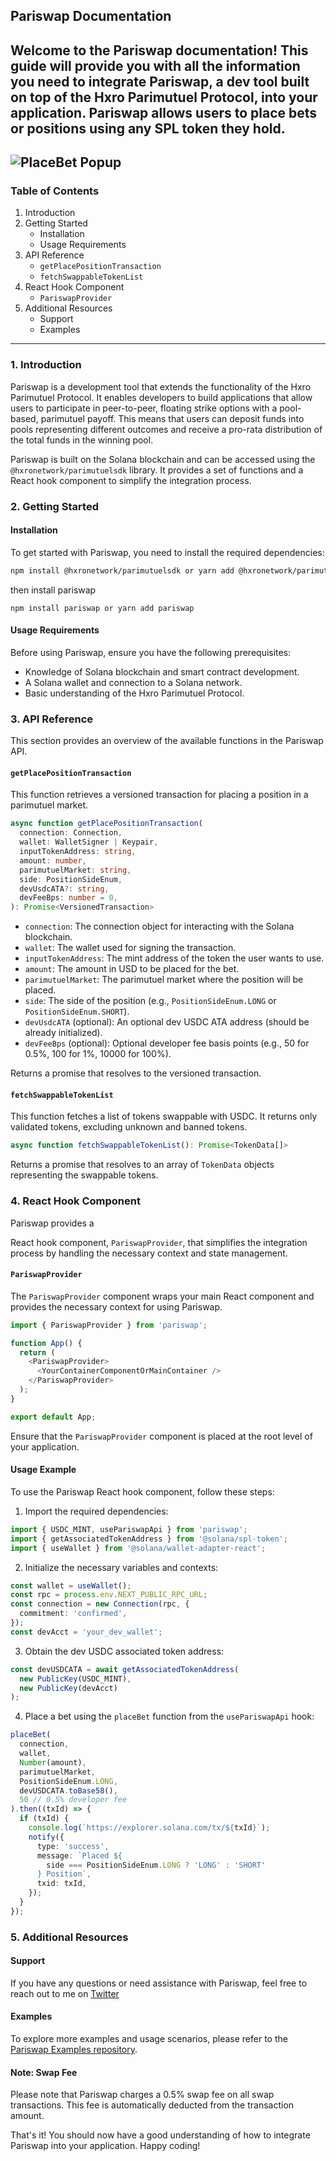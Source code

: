 ## Pariswap Documentation

Welcome to the Pariswap documentation! This guide will provide you with all the information you need to integrate Pariswap, a dev tool built on top of the Hxro Parimutuel Protocol, into your application. Pariswap allows users to place bets or positions using any SPL token they hold.
---

![PlaceBet Popup](/images/placebet_screenshot.png)
---
### Table of Contents
1. Introduction
2. Getting Started
   - Installation
   - Usage Requirements
3. API Reference
   - `getPlacePositionTransaction`
   - `fetchSwappableTokenList`
4. React Hook Component
   - `PariswapProvider`
5. Additional Resources
   - Support
   - Examples

---

### 1. Introduction
Pariswap is a development tool that extends the functionality of the Hxro Parimutuel Protocol. It enables developers to build applications that allow users to participate in peer-to-peer, floating strike options with a pool-based, parimutuel payoff. This means that users can deposit funds into pools representing different outcomes and receive a pro-rata distribution of the total funds in the winning pool.

Pariswap is built on the Solana blockchain and can be accessed using the `@hxronetwork/parimutuelsdk` library. It provides a set of functions and a React hook component to simplify the integration process.

### 2. Getting Started

#### Installation
To get started with Pariswap, you need to install the required dependencies:

```bash
npm install @hxronetwork/parimutuelsdk or yarn add @hxronetwork/parimutuelsdk
```

then install pariswap 

```
npm install pariswap or yarn add pariswap 
```

#### Usage Requirements
Before using Pariswap, ensure you have the following prerequisites:
- Knowledge of Solana blockchain and smart contract development.
- A Solana wallet and connection to a Solana network.
- Basic understanding of the Hxro Parimutuel Protocol.

### 3. API Reference
This section provides an overview of the available functions in the Pariswap API.

#### `getPlacePositionTransaction`
This function retrieves a versioned transaction for placing a position in a parimutuel market.

```typescript
async function getPlacePositionTransaction(
  connection: Connection,
  wallet: WalletSigner | Keypair,
  inputTokenAddress: string,
  amount: number,
  parimutuelMarket: string,
  side: PositionSideEnum,
  devUsdcATA?: string,
  devFeeBps: number = 0,
): Promise<VersionedTransaction>
```

- `connection`: The connection object for interacting with the Solana blockchain.
- `wallet`: The wallet used for signing the transaction.
- `inputTokenAddress`: The mint address of the token the user wants to use.
- `amount`: The amount in USD to be placed for the bet.
- `parimutuelMarket`: The parimutuel market where the position will be placed.
- `side`: The side of the position (e.g., `PositionSideEnum.LONG` or `PositionSideEnum.SHORT`).
- `devUsdcATA` (optional): An optional dev USDC ATA address (should be already initialized).
- `devFeeBps` (optional): Optional developer fee basis points (e.g., 50 for 0.5%, 100 for 1%, 10000 for 100%).

Returns a promise that resolves to the versioned transaction.

#### `fetchSwappableTokenList`
This function fetches a list of tokens swappable with USDC. It returns only validated tokens, excluding unknown and banned tokens.

```typescript
async function fetchSwappableTokenList(): Promise<TokenData[]>
```

Returns a promise that resolves to an array of `TokenData` objects representing the swappable tokens.

### 4. React Hook Component
Pariswap provides a

 React hook component, `PariswapProvider`, that simplifies the integration process by handling the necessary context and state management.

#### `PariswapProvider`
The `PariswapProvider` component wraps your main React component and provides the necessary context for using Pariswap.

```typescript
import { PariswapProvider } from 'pariswap';

function App() {
  return (
    <PariswapProvider>
      <YourContainerComponentOrMainContainer />
    </PariswapProvider>
  );
}

export default App;
```

Ensure that the `PariswapProvider` component is placed at the root level of your application.

#### Usage Example
To use the Pariswap React hook component, follow these steps:

1. Import the required dependencies:
```typescript
import { USDC_MINT, usePariswapApi } from 'pariswap';
import { getAssociatedTokenAddress } from '@solana/spl-token';
import { useWallet } from '@solana/wallet-adapter-react';
```

2. Initialize the necessary variables and contexts:
```typescript
const wallet = useWallet();
const rpc = process.env.NEXT_PUBLIC_RPC_URL;
const connection = new Connection(rpc, {
  commitment: 'confirmed',
});
const devAcct = 'your_dev_wallet';
```

3. Obtain the dev USDC associated token address:
```typescript
const devUSDCATA = await getAssociatedTokenAddress(
  new PublicKey(USDC_MINT),
  new PublicKey(devAcct)
);
```

4. Place a bet using the `placeBet` function from the `usePariswapApi` hook:
```typescript
placeBet(
  connection,
  wallet,
  Number(amount),
  parimutuelMarket,
  PositionSideEnum.LONG,
  devUSDCATA.toBase58(),
  50 // 0.5% developer fee
).then((txId) => {
  if (txId) {
    console.log(`https://explorer.solana.com/tx/${txId}`);
    notify({
      type: 'success',
      message: `Placed ${
        side === PositionSideEnum.LONG ? 'LONG' : 'SHORT'
      } Position`,
      txid: txId,
    });
  }
});
```

### 5. Additional Resources

#### Support
If you have any questions or need assistance with Pariswap, feel free to reach out to me on [Twitter](https://www.twitter.com/femi_0x)

#### Examples
To explore more examples and usage scenarios, please refer to the [Pariswap Examples repository](https://github.com/IMEF-FEMI/pariswap/tree/main/example).

#### Note: Swap Fee
Please note that Pariswap charges a 0.5% swap fee on all swap transactions. This fee is automatically deducted from the transaction amount.



That's it! You should now have a good understanding of how to integrate Pariswap into your application. Happy coding!